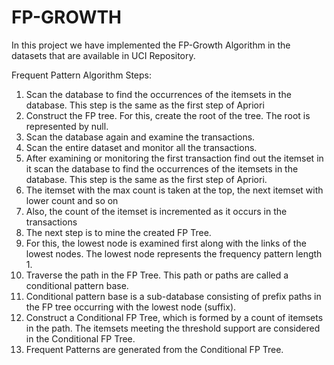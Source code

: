 # FP-GROWTH

In this project we have implemented the FP-Growth Algorithm in the datasets that are available in UCI Repository.

Frequent Pattern Algorithm Steps:

1) Scan the database to find the occurrences of the itemsets in the database. This step is the same as the first
 step of Apriori
2) Construct the FP tree. For this, create the root of the tree. The root is represented by null.
3) Scan the database again and examine the transactions.
4) Scan the entire dataset and monitor all the transactions.
5) After examining or monitoring the first transaction find out the itemset in it
   scan the database to find the occurrences of the itemsets in the database. This step is the same as the first
 step of Apriori.
6) The itemset with the max count is taken at the top, the next itemset with lower count and so on
7) Also, the count of the itemset is incremented as it occurs in the transactions
8) The next step is to mine the created FP Tree.
9) For this, the lowest node is examined first along with the links of the lowest nodes. The lowest node represents the frequency pattern length 1.
10) Traverse the path in the FP Tree. This path or paths are called a conditional pattern base.
11) Conditional pattern base is a sub-database consisting of prefix paths in the FP tree occurring with the lowest node (suffix).
12) Construct a Conditional FP Tree, which is formed by a count of itemsets in the path. The itemsets meeting the threshold support are considered in the Conditional FP Tree.
13) Frequent Patterns are generated from the Conditional FP Tree.
